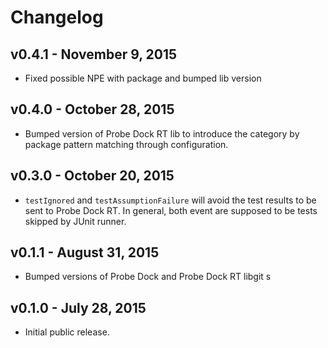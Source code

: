 # Changelog

## v0.4.1 - November 9, 2015

* Fixed possible NPE with package and bumped lib version

## v0.4.0 - October 28, 2015

* Bumped version of Probe Dock RT lib to introduce the category by package pattern matching through configuration.

## v0.3.0 - October 20, 2015

* `testIgnored` and `testAssumptionFailure` will avoid the test results to be sent to Probe Dock RT. In general, both event are supposed to be tests skipped by JUnit runner.

## v0.1.1 - August 31, 2015

* Bumped versions of Probe Dock and Probe Dock RT libgit s

## v0.1.0 - July 28, 2015

* Initial public release.
